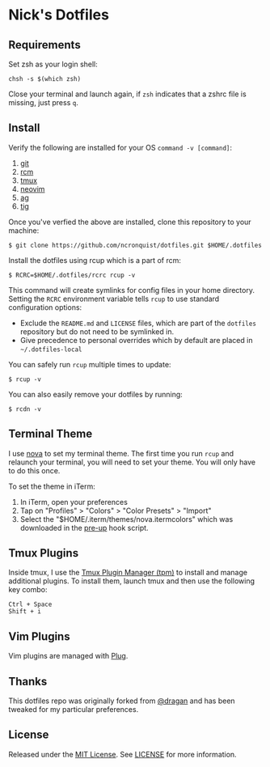 Nick's Dotfiles
===================


Requirements
------------

Set zsh as your login shell:

    chsh -s $(which zsh)

Close your terminal and launch again, if `zsh` indicates that a zshrc file is
missing, just press `q`.


Install
-------

Verify the following are installed for your OS `command -v [command]`:

1. [git][git]
2. [rcm][rcm]
3. [tmux][tmux]
4. [neovim][neovim]
5. [ag][ag]
6. [tig][tig]

[git]: https://git-scm.com/
[rcm]: https://github.com/thoughtbot/rcm/
[tmux]: https://github.com/tmux/tmux/
[neovim]: https://neovim.io/
[ag]: https://geoff.greer.fm/ag/
[tig]: https://jonas.github.io/tig/

Once you've verfied the above are installed, clone this repository to your
machine:

```
$ git clone https://github.com/ncronquist/dotfiles.git $HOME/.dotfiles
```

Install the dotfiles using rcup which is a part of rcm:

```
$ RCRC=$HOME/.dotfiles/rcrc rcup -v
```

This command will create symlinks for config files in your home directory.
Setting the `RCRC` environment variable tells `rcup` to use standard
configuration options:

* Exclude the `README.md` and `LICENSE` files, which are part of
  the `dotfiles` repository but do not need to be symlinked in.
* Give precedence to personal overrides which by default are placed in
  `~/.dotfiles-local`

You can safely run `rcup` multiple times to update:

```
$ rcup -v
```

You can also easily remove your dotfiles by running:

```
$ rcdn -v
```


Terminal Theme
--------------

I use [nova][nova] to set my terminal theme. The first time you run `rcup` and relaunch your terminal, you will need to set your theme. You will only have to do this once.

To set the theme in iTerm:

1. In iTerm, open your preferences
2. Tap on "Profiles" > "Colors" > "Color Presets" > "Import"
3. Select the "$HOME/.iterm/themes/nova.itermcolors" which was downloaded in the [pre-up](./hooks/pre-up) hook script.

[nova]: https://trevordmiller.com/projects/nova


Tmux Plugins
------------

Inside tmux, I use the [Tmux Plugin Manager (tpm)][tpm] to install and manage
additional plugins. To install them, launch tmux and then use the following key
combo:

```
Ctrl + Space
Shift + i
```

[tpm]: https://github.com/tmux-plugins/tpm


Vim Plugins
-----------

Vim plugins are managed with [Plug][plug].

[plug]: https://github.com/junegunn/vim-plug


Thanks
------

This dotfiles repo was originally forked from [@dragan](@dragan) and has 
been tweaked for my particular preferences.

[@dragan]: https://github.com/dragan/dotfiles

License
-------

Released under the [MIT License][mit-license]. See [LICENSE][license] for more
information.

[mit-license]: http://www.opensource.org/licenses/mit-license.php
[license]: https://github.com/ncronquist/dotfiles/blob/master/LICENSE
